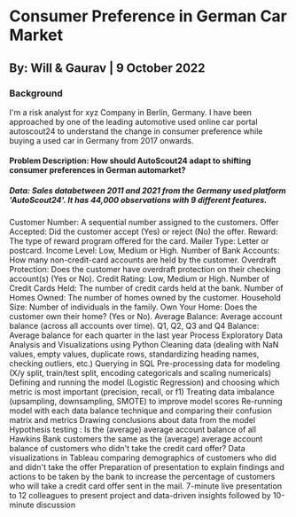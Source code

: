 # Consumer Preference in German Car Market 

## By: Will & Gaurav | 9 October 2022

### Background
I'm a risk analyst for xyz Company in Berlin, Germany. I have been approached by one of the leading automotive used online car portal autoscout24 to understand the change in consumer preference while buying a used car in Germany from 2017 onwards. 

#### Problem Description: How should AutoScout24 adapt to shifting consumer preferences in German automarket?

##### Data: Sales databetween 2011 and 2021 from the Germany used platform 'AutoScout24'. It has 44,000 observations with 9 different features. 

Customer Number: A sequential number assigned to the customers.
Offer Accepted: Did the customer accept (Yes) or reject (No) the offer.
Reward: The type of reward program offered for the card.
Mailer Type: Letter or postcard.
Income Level: Low, Medium or High.
Number of Bank Accounts: How many non-credit-card accounts are held by the customer.
Overdraft Protection: Does the customer have overdraft protection on their checking account(s) (Yes or No).
Credit Rating: Low, Medium or High.
Number of Credit Cards Held: The number of credit cards held at the bank.
Number of Homes Owned: The number of homes owned by the customer.
Household Size: Number of individuals in the family.
Own Your Home: Does the customer own their home? (Yes or No).
Average Balance: Average account balance (across all accounts over time). Q1, Q2, Q3 and Q4
Balance: Average balance for each quarter in the last year
Process
Exploratory Data Analysis and Visualizations using Python
Cleaning data (dealing with NaN values, empty values, duplicate rows, standardizing heading names, checking outliers, etc.)
Querying in SQL
Pre-processing data for modeling (X/y split, train/test split, encoding categoricals and scaling numericals)
Defining and running the model (Logistic Regression) and choosing which metric is most important (precision, recall, or f1)
Treating data imbalance (upsampling, downsampling, SMOTE) to improve model scores
Re-running model with each data balance technique and comparing their confusion matrix and metrics
Drawing conclusions about data from the model
Hypothesis testing : Is the (average) average account balance of all Hawkins Bank customers the same as the (average) average account balance of customers who didn't take the credit card offer?
Data visualizations in Tableau comparing demographics of customers who did and didn't take the offer
Preparation of presentation to explain findings and actions to be taken by the bank to increase the percentage of customers who will take a credit card offer sent in the mail.
7-minute live presentation to 12 colleagues to present project and data-driven insights followed by 10-minute discussion
